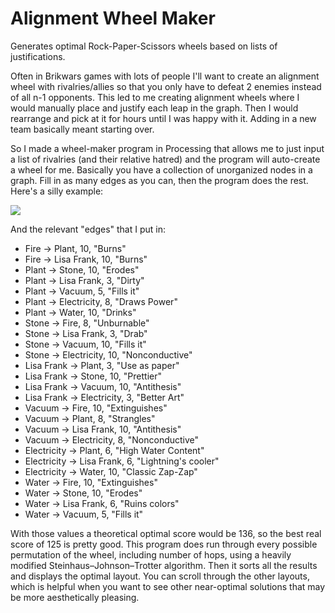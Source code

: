 # Alignment Wheel Maker
Generates optimal Rock-Paper-Scissors wheels based on lists of justifications.

Often in Brikwars games with lots of people I'll want to create an alignment wheel with rivalries/allies so that you only have to defeat 2 enemies instead of all n-1 opponents. This led to me creating alignment wheels where I would manually place and justify each leap in the graph. Then I would rearrange and pick at it for hours until I was happy with it. Adding in a new team basically meant starting over.

So I made a wheel-maker program in Processing that allows me to just input a list of rivalries (and their relative hatred) and the program will auto-create a wheel for me. Basically you have a collection of unorganized nodes in a graph. Fill in as many edges as you can, then the program does the rest. Here's a silly example:

![](https://imgur.com/delL76X.png)

And the relevant "edges" that I put in:
- Fire -> Plant, 10, "Burns"
- Fire -> Lisa Frank, 10, "Burns"
- Plant -> Stone, 10, "Erodes"
- Plant -> Lisa Frank, 3, "Dirty"
- Plant -> Vacuum, 5, "Fills it"
- Plant -> Electricity, 8, "Draws Power"
- Plant -> Water, 10, "Drinks"
- Stone -> Fire, 8, "Unburnable"
- Stone -> Lisa Frank, 3, "Drab"
- Stone -> Vacuum, 10, "Fills it"
- Stone -> Electricity, 10, "Nonconductive"
- Lisa Frank -> Plant,  3, "Use as paper"
- Lisa Frank -> Stone,  10, "Prettier"
- Lisa Frank -> Vacuum, 10, "Antithesis"
- Lisa Frank -> Electricity,  3, "Better Art"
- Vacuum -> Fire, 10, "Extinguishes"
- Vacuum -> Plant, 8, "Strangles"
- Vacuum -> Lisa Frank, 10, "Antithesis"
- Vacuum -> Electricity, 8, "Nonconductive"
- Electricity -> Plant, 6, "High Water Content"
- Electricity -> Lisa Frank, 6, "Lightning's cooler"
- Electricity -> Water, 10, "Classic Zap-Zap"
- Water -> Fire, 10, "Extinguishes"
- Water -> Stone, 10, "Erodes"
- Water -> Lisa Frank, 6, "Ruins colors"
- Water -> Vacuum, 5, "Fills it"

With those values a theoretical optimal score would be 136, so the best real score of 125 is pretty good. This program does run through every possible permutation of the wheel, including number of hops, using a heavily modified Steinhaus–Johnson–Trotter algorithm. Then it sorts all the results and displays the optimal layout. You can scroll through the other layouts, which is helpful when you want to see other near-optimal solutions that may be more aesthetically pleasing.
